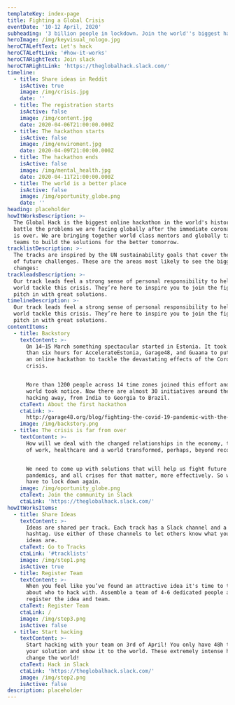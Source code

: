 ```yaml
---
templateKey: index-page
title: Fighting a Global Crisis
eventDate: '10-12 April, 2020'
subheading: '3 billion people in lockdown. Join the world''s biggest hackathon.  '
heroImage: /img/keyvisual_nologo.jpg
heroCTALeftText: Let's hack
heroCTALeftLink: '#how-it-works'
heroCTARightText: Join slack
heroCTARightLink: 'https://theglobalhack.slack.com/'
timeline:
  - title: Share ideas in Reddit
    isActive: true
    image: /img/crisis.jpg
    date: ''
  - title: The registration starts
    isActive: false
    image: /img/content.jpg
    date: 2020-04-06T21:00:00.000Z
  - title: The hackathon starts
    isActive: false
    image: /img/enviroment.jpg
    date: 2020-04-09T21:00:00.000Z
  - title: The hackathon ends
    isActive: false
    image: /img/mental_health.jpg
    date: 2020-04-11T21:00:00.000Z
  - title: The world is a better place
    isActive: false
    image: /img/oportunity_globe.png
    date: ''
heading: placeholder
howItWorksDescription: >-
  The Global Hack is the biggest online hackathon in the world's history to
  battle the problems we are facing globally after the immediate corona crisis
  is over. We are bringing together world class mentors and globally talented
  teams to build the solutions for the better tomorrow.
tracklistDescription: >-
  The tracks are inspired by the UN sustainability goals that cover the majority
  of future challenges. These are the areas most likely to see the biggest
  changes:
trackleadsDescription: >-
  Our track leads feel a strong sense of personal responsibility to help the
  world tackle this crisis. They’re here to inspire you to join the fight and
  pitch in with great solutions.
timelineDescription: >-
  Our track leads feel a strong sense of personal responsibility to help the
  world tackle this crisis. They’re here to inspire you to join the fight and
  pitch in with great solutions.
contentItems:
  - title: Backstory
    textContent: >-
      On 14–15 March something spectacular started in Estonia. It took fewer
      than six hours for AccelerateEstonia, Garage48, and Guaana to put together
      an online hackathon to tackle the devastating effects of the Coronavirus
      crisis. 


      More than 1200 people across 14 time zones joined this effort and the
      world took notice. Now there are almost 30 initiatives around the globe
      hacking away, from India to Georgia to Brazil.
    ctaText: About the first hackathon
    ctaLink: >-
      http://garage48.org/blog/fighting-the-covid-19-pandemic-with-the-power-of-community
    image: /img/backstory.png
  - title: The crisis is far from over
    textContent: >-
      How will we deal with the changed relationships in the economy, the future
      of work, healthcare and a world transformed, perhaps, beyond recognition? 


      We need to come up with solutions that will help us fight future
      pandemics, and all crises for that matter, more effectively. So we never
      have to lock down again.
    image: /img/oportunity_globe.png
    ctaText: Join the community in Slack
    ctaLink: 'https://theglobalhack.slack.com/'
howItWorksItems:
  - title: Share Ideas
    textContent: >-
      Ideas are shared per track. Each track has a Slack channel and a Twitter
      hashtag. Use either of those channels to let others know what your great
      ideas are.
    ctaText: Go to Tracks
    ctaLink: '#tracklists'
    image: /img/step1.png
    isActive: true
  - title: Register Team
    textContent: >-
      When you feel like you’ve found an attractive idea it's time to think
      about who to hack with. Assemble a team of 4-6 dedicated people and
      register the idea and team.
    ctaText: Register Team
    ctaLink: /
    image: /img/step3.png
    isActive: false
  - title: Start hacking
    textContent: >-
      Start hacking with your team on 3rd of April! You only have 48h to polish
      your solution and show it to the world. These extremely intense hours may
      change the world!
    ctaText: Hack in Slack
    ctaLink: 'https://theglobalhack.slack.com/'
    image: /img/step2.png
    isActive: false
description: placeholder
---
```

